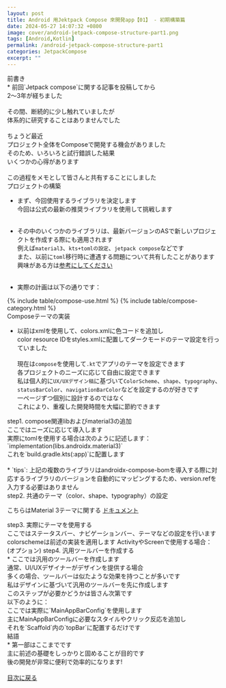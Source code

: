 ```yaml
---
layout: post
title: Android 用Jektpack Compose 來開発app【01】 - 初期構築篇
date: 2024-05-27 14:07:32 +0800
image: cover/android-jetpack-compose-structure-part1.png
tags: [Android,Kotlin]
permalink: /android-jetpack-compose-structure-part1
categories: JetpackCompose
excerpt: ""
---
```


<div class="c-border-content-title-4">前書き</div>
* 前回`Jetpack compose`に関する記事を投稿してから<br>
2〜3年が経ちました<br><br>
その間、断続的に少し触れていましたが<br>
体系的に研究することはありませんでした<br><br>
ちょうど最近<br>
プロジェクト全体をComposeで開発する機会がありました<br>
そのため、いろいろと試行錯誤した結果<br>
いくつかの心得があります<br><br>
この過程をメモとして皆さんと共有することにしました<br>


<div class="c-border-content-title-1">プロジェクトの構築</div>

* まず、今回使用するライブラリを決定します<br>
今回は公式の最新の推奨ライブラリを使用して挑戦します<br><br>

* その中のいくつかのライブラリは、最新バージョンのASで新しいプロジェクトを作成する際にも適用されます<br>
例えば`material3`、`kts+tomlの設定`、`jetpack compose`などです<br>
また、以前に`toml`移行時に遭遇する問題について共有したことがあります<br>
興味がある方は<a href="{{site.baseurl}}/android-upgrade-to-toml-tutorial">参考にしてください</a><br><br>

* 実際の計画は以下の通りです：
<div id="category">
    {% include table/compose-use.html %}
    {% include table/compose-category.html %}
</div>

<div class="c-border-content-title-4">Composeテーマの実装</div>

* 以前はxmlを使用して、colors.xmlに色コードを追加し<br>
color resource IDをstyles.xmlに配置してダークモードのテーマ設定を行っていました<br><br>
現在は`compose`を使用して`.kt`でアプリのテーマを設定できます<br>
各プロジェクトのニーズに応じて自由に設定できます<br>
私は個人的に`UX/UXデザイン稿`に基づいて`ColorScheme`、`shape`、`typography`、`statusBarColor`、`navigationBarColor`などを設定するのが好きです<br>
一ページずつ個別に設計するのではなく<br>
これにより、重複した開発時間を大幅に節約できます<br>


<div class="c-border-content-title-1">step1. compose関連libおよびmaterial3の追加</div>
<script src="https://gist.github.com/KuanChunChen/416e5be6bcc5a0a6221d0fd027a503cb.js"></script>
ここではニーズに応じて導入します<br>
実際にtomlを使用する場合は次のように記述します：`implementation(libs.androidx.material3)`<br>
これを`build.gradle.kts(:app)`に配置します<br><br>
 * `tips`: 上記の複数のライブラリはandroidx-compose-bomを導入する際に対応するライブラリのバージョンを自動的にマッピングするため、version.refを入力する必要はありません<br>
<div class="c-border-content-title-1">step2. 共通のテーマ（color、shape、typography）の設定</div>

こちらはMaterial 3テーマに関する
<a class="link" href="https://github.com/material-components/material-components-android/blob/master/docs/theming/Color.md" data-scroll>ドキュメント</a>

<script src="https://gist.github.com/KuanChunChen/7daaa21db73354b5ea4c6f7a9adefc1e.js"></script>
<script src="https://gist.github.com/KuanChunChen/6315bd0157777d118f0def22f2f7e288.js"></script>

<div class="c-border-content-title-1">step3. 実際にテーマを使用する</div>
ここではステータスバー、ナビゲーションバー、テーマなどの設定を行います<br>
colorschemeは前述の実装を適用します
<script src="https://gist.github.com/KuanChunChen/a94e4b1cde86b6b8789bdd1e89d526ca.js"></script>
ActivityやScreenで使用する場合：<br>
<script src="https://gist.github.com/KuanChunChen/eef8ce349264ca797f6644676a588ffa.js"></script>

<div class="c-border-content-title-1">(オプション) step4. 汎用ツールバーを作成する</div>
* ここでは汎用のツールバーを作成します<br>
通常、UI/UXデザイナーがデザインを提供する場合<br>
多くの場合、ツールバーは似たような効果を持つことが多いです<br>
私はデザインに基づいて汎用のツールバーを先に作成します<br>
このステップが必要かどうかは皆さん次第です<br>
以下のように：<br>
<script src="https://gist.github.com/KuanChunChen/448372236d5ae5dd508b69a3c5e350ac.js"></script>
ここでは実際に`MainAppBarConfig`を使用します<br>
主にMainAppBarConfigに必要なスタイルやクリック反応を追加し<br>
それを`Scaffold`内の`topBar`に配置するだけです
<script src="https://gist.github.com/KuanChunChen/0d011cba78589066d77d921d2e029a5e.js"></script>
<div class="c-border-content-title-4">結語</div>
* 第一部はここまでです<br>
主に前述の基礎をしっかりと固めることが目的です<br>
後の開発が非常に便利で効率的になります!<br><br>
<a class="link" href="#category" data-scroll>目次に戻る</a>

